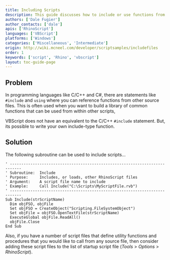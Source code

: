 ```yaml
---
title: Including Scripts
description: This guide discusses how to include or use functions from another source file in RhinoScript.
authors: ['Dale Fugier']
author_contacts: ['dale']
apis: ['RhinoScript']
languages: ['VBScript']
platforms: ['Windows']
categories: ['Miscellaneous', 'Intermediate']
origin: http://wiki.mcneel.com/developer/scriptsamples/includefiles
order: 1
keywords: ['script', 'Rhino', 'vbscript']
layout: toc-guide-page
---
```


 
## Problem

In programming languages like C/C++ and C#, there are statements like `#include` and `using` where you can reference functions from other source files.  This is often used when you want to build a library of common functions that can be used from within other scripts,

VBScript does not have an equivalent to the C/C++ `#include` statement.  But, its possible to write your own include-type function.

## Solution

The following subroutine can be used to include scripts...

```vbnet
' ---------------------------------------------------------------------------
' Subroutine:  Include
' Purpose:     Includes, or loads, other RhinoScript files
' Argument:    A script file name to include
' Example:     Call Include("C:\Scripts\MyScriptFile.rvb")
' ---------------------------------------------------------------------------
Sub Include(strScriptName)
  Dim objFSO, objFile
  Set objFSO = CreateObject("Scripting.FileSystemObject")
  Set objFile = objFSO.OpenTextFile(strScriptName)
  ExecuteGlobal objFile.ReadAll()
  objFile.Close
End Sub
```

Also, if you have a number of script files that define utility functions and procedures that you would like to call from any source file, then consider adding these script files to the list of startup script file (*Tools* > *Options* > *RhinoScript*).
